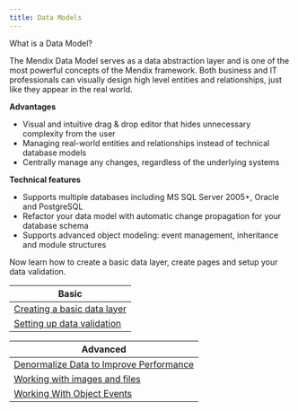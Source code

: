 ```yaml
---
title: Data Models
---
```


What is a Data Model?

The Mendix Data Model serves as a data abstraction layer and is one of the most powerful concepts of the Mendix framework. Both business and IT professionals can visually design high level entities and relationships, just like they appear in the real world.

**Advantages**

- Visual and intuitive drag & drop editor that hides unnecessary complexity from the user
- Managing real-world entities and relationships instead of technical database models
- Centrally manage any changes, regardless of the underlying systems

**Technical features**

- Supports multiple databases including MS SQL Server 2005+, Oracle and PostgreSQL
- Refactor your data model with automatic change propagation for your database schema
- Supports advanced object modeling: event management, inheritance and module structures

Now learn how to create a basic data layer, create pages and setup your data validation.

| Basic
| ------------------------------------------------------------------------------------------------------------------------------------
| [Creating a basic data layer](creating-a-basic-data-layer)
| [Setting up data validation](setting-up-data-validation)

| Advanced
| ------------------------------------------------------------------------------------------------------------------------------------
| [Denormalize Data to Improve Performance](denormalize-data-to-improve-performance)
| [Working with images and files](working-with-images-and-files)
| [Working With Object Events](working-with-object-events)
